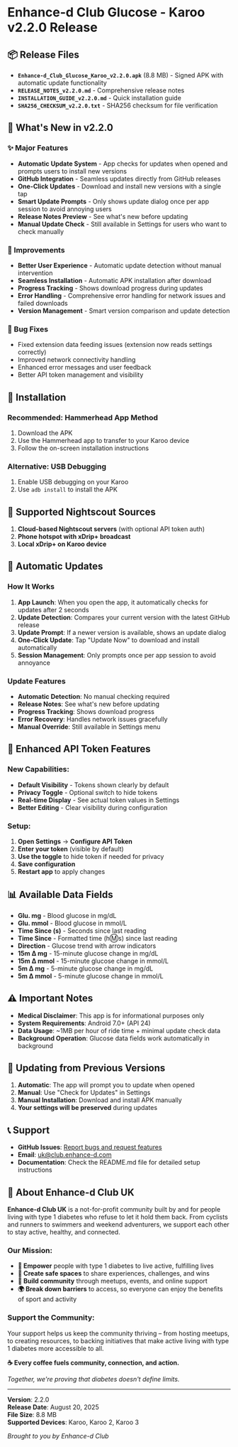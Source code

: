 # Enhance-d Club Glucose - Karoo v2.2.0 Release

## 📦 Release Files

- **`Enhance-d_Club_Glucose_Karoo_v2.2.0.apk`** (8.8 MB) - Signed APK with automatic update functionality
- **`RELEASE_NOTES_v2.2.0.md`** - Comprehensive release notes
- **`INSTALLATION_GUIDE_v2.2.0.md`** - Quick installation guide
- **`SHA256_CHECKSUM_v2.2.0.txt`** - SHA256 checksum for file verification

## 🎯 What's New in v2.2.0

### ✨ Major Features

- **Automatic Update System** - App checks for updates when opened and prompts users to install new versions
- **GitHub Integration** - Seamless updates directly from GitHub releases
- **One-Click Updates** - Download and install new versions with a single tap
- **Smart Update Prompts** - Only shows update dialog once per app session to avoid annoying users
- **Release Notes Preview** - See what's new before updating
- **Manual Update Check** - Still available in Settings for users who want to check manually

### 🔧 Improvements

- **Better User Experience** - Automatic update detection without manual intervention
- **Seamless Installation** - Automatic APK installation after download
- **Progress Tracking** - Shows download progress during updates
- **Error Handling** - Comprehensive error handling for network issues and failed downloads
- **Version Management** - Smart version comparison and update detection

### 🐛 Bug Fixes

- Fixed extension data feeding issues (extension now reads settings correctly)
- Improved network connectivity handling
- Enhanced error messages and user feedback
- Better API token management and visibility

## 📱 Installation

### Recommended: Hammerhead App Method

1. Download the APK
2. Use the Hammerhead app to transfer to your Karoo device
3. Follow the on-screen installation instructions

### Alternative: USB Debugging

1. Enable USB debugging on your Karoo
2. Use `adb install` to install the APK

## 🔗 Supported Nightscout Sources

1. **Cloud-based Nightscout servers** (with optional API token auth)
2. **Phone hotspot with xDrip+ broadcast**
3. **Local xDrip+ on Karoo device**

## 🔄 Automatic Updates

### How It Works

1. **App Launch**: When you open the app, it automatically checks for updates after 2 seconds
2. **Update Detection**: Compares your current version with the latest GitHub release
3. **Update Prompt**: If a newer version is available, shows an update dialog
4. **One-Click Update**: Tap "Update Now" to download and install automatically
5. **Session Management**: Only prompts once per app session to avoid annoyance

### Update Features

- **Automatic Detection**: No manual checking required
- **Release Notes**: See what's new before updating
- **Progress Tracking**: Shows download progress
- **Error Recovery**: Handles network issues gracefully
- **Manual Override**: Still available in Settings menu

## 🔐 Enhanced API Token Features

### New Capabilities:

- **Default Visibility** - Tokens shown clearly by default
- **Privacy Toggle** - Optional switch to hide tokens
- **Real-time Display** - See actual token values in Settings
- **Better Editing** - Clear visibility during configuration

### Setup:

1. **Open Settings** → **Configure API Token**
2. **Enter your token** (visible by default)
3. **Use the toggle** to hide token if needed for privacy
4. **Save configuration**
5. **Restart app** to apply changes

## 📊 Available Data Fields

- **Glu. mg** - Blood glucose in mg/dL
- **Glu. mmol** - Blood glucose in mmol/L
- **Time Since (s)** - Seconds since last reading
- **Time Since** - Formatted time (h:m:s) since last reading
- **Direction** - Glucose trend with arrow indicators
- **15m Δ mg** - 15-minute glucose change in mg/dL
- **15m Δ mmol** - 15-minute glucose change in mmol/L
- **5m Δ mg** - 5-minute glucose change in mg/dL
- **5m Δ mmol** - 5-minute glucose change in mmol/L

## ⚠️ Important Notes

- **Medical Disclaimer**: This app is for informational purposes only
- **System Requirements**: Android 7.0+ (API 24)
- **Data Usage**: ~1MB per hour of ride time + minimal update check data
- **Background Operation**: Glucose data fields work automatically in background

## 🔄 Updating from Previous Versions

1. **Automatic**: The app will prompt you to update when opened
2. **Manual**: Use "Check for Updates" in Settings
3. **Manual Installation**: Download and install APK manually
4. **Your settings will be preserved** during updates

## 📞 Support

- **GitHub Issues**: [Report bugs and request features](https://github.com/haspden/Enhance_d_Club_Glucose_Karoo/issues)
- **Email**: uk@club.enhance-d.com
- **Documentation**: Check the README.md file for detailed setup instructions

## 💪 About Enhance-d Club UK

**Enhance-d Club UK** is a not-for-profit community built by and for people living with type 1 diabetes who refuse to let it hold them back. From cyclists and runners to swimmers and weekend adventurers, we support each other to stay active, healthy, and connected.

### Our Mission:

- **💪 Empower** people with type 1 diabetes to live active, fulfilling lives
- **🚴 Create safe spaces** to share experiences, challenges, and wins
- **🤝 Build community** through meetups, events, and online support
- **🌍 Break down barriers** to access, so everyone can enjoy the benefits of sport and activity

### Support the Community:

Your support helps us keep the community thriving – from hosting meetups, to creating resources, to backing initiatives that make active living with type 1 diabetes more accessible to all.

**☕ Every coffee fuels community, connection, and action.**

_Together, we're proving that diabetes doesn't define limits._

---

**Version**: 2.2.0  
**Release Date**: August 20, 2025  
**File Size**: 8.8 MB  
**Supported Devices**: Karoo, Karoo 2, Karoo 3

_Brought to you by Enhance-d Club_
